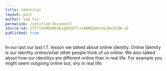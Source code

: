 ```yaml
---
title: identitys
layout: post
author: sam.rix
permalink: /untitled-document/
source-id: 17FlloSMduM64EygMoUOTlzxAW6QaUmsVwjDaIk3W-iQ
published: true
---
```

In our last our last I.T. lesson we talked about online identity. Online Identity is our identity online/what other people think of us online. We also talked about how our identitys are different online than in real life. For example you might seem outgoing online but, shy in real life.

